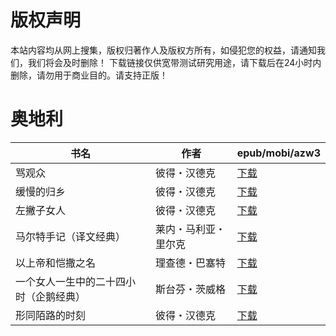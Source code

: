 # 版权声明

本站内容均从网上搜集，版权归著作人及版权方所有，如侵犯您的权益，请通知我们，我们将会及时删除！ 下载链接仅供宽带测试研究用途，请下载后在24小时内删除，请勿用于商业目的。请支持正版！

# 奥地利

| 书名 | 作者 | epub/mobi/azw3 |
| --- | --- | --- |
| 骂观众 | 彼得・汉德克 | [下载](https://url89.ctfile.com/f/31084289-1357039432-b8a3ae?p=8866) |
| 缓慢的归乡 | 彼得・汉德克 | [下载](https://url89.ctfile.com/f/31084289-1357038769-f672c1?p=8866) |
| 左撇子女人 | 彼得・汉德克 | [下载](https://url89.ctfile.com/f/31084289-1357038766-406e59?p=8866) |
| 马尔特手记（译文经典） | 莱内・马利亚・里尔克 | [下载](https://url89.ctfile.com/f/31084289-1357038694-91674f?p=8866) |
| 以上帝和恺撒之名 | 理查德・巴塞特 | [下载](https://url89.ctfile.com/f/31084289-1357038550-560a71?p=8866) |
| 一个女人一生中的二十四小时（企鹅经典） | 斯台芬・茨威格 | [下载](https://url89.ctfile.com/f/31084289-1357033507-fe6b8e?p=8866) |
| 形同陌路的时刻 | 彼得・汉德克 | [下载](https://url89.ctfile.com/f/31084289-1357013440-fec756?p=8866) |
